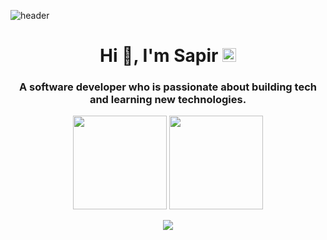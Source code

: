 ![header](https://capsule-render.vercel.app/api?type=waving&color=0:EEFF00,100:a82da8&height=100&section=header&text=Sapir%20Daga&fontSize=60)
<h1 align="center">Hi 👋, I'm Sapir
<a href="https://www.linkedin.com/in/sapir-daga/">
  <img alt="Sapir Daga's LinkedIN" width="22px" src="https://raw.githubusercontent.com/peterthehan/peterthehan/master/assets/linkedin.svg" />
</a>
</h1>
<h3 align="center"> A software developer who is passionate about building tech and learning new technologies. </h3>

<p align=center>
  <img height="150px" src="https://github-readme-stats.vercel.app/api?username=SapirDaga1&show_icons=true&theme=tokyonight&hide_title=true&count_private=true" />
  <img height="150px" src="https://github-readme-stats.vercel.app/api/top-langs/?username=SapirDaga1&layout=compact&hide=html,Makefile&text_color=daf7dc&bg_color=151515" />
</p>

<p align=center>
  <img src="https://github-profile-trophy.vercel.app/?username=SapirDaga1&theme=onedark&rank=SECRET,SSS,SS,S,AAA,AA,A,B" />
</p>

